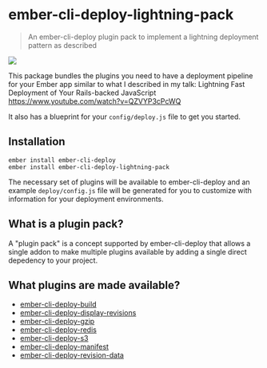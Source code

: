 # ember-cli-deploy-lightning-pack

> An ember-cli-deploy plugin pack to implement a lightning deployment pattern as described

[![](https://ember-cli-deploy.github.io/ember-cli-deploy-version-badges/plugins/ember-cli-deploy-lightning-pack.svg)](http://ember-cli-deploy.github.io/ember-cli-deploy-version-badges/)

This package bundles the plugins you need to have a deployment pipeline for your Ember app similar to what I described in my talk: Lightning Fast Deployment of Your Rails-backed JavaScript https://www.youtube.com/watch?v=QZVYP3cPcWQ

It also has a blueprint for your `config/deploy.js` file to get you started.

## Installation

```
ember install ember-cli-deploy
ember install ember-cli-deploy-lightning-pack
```

The necessary set of plugins will be available to ember-cli-deploy and an example `deploy/config.js` file will be generated for you to customize with information for your deployment environments.

## What is a plugin pack?

A "plugin pack" is a concept supported by ember-cli-deploy that allows a single addon to make multiple plugins available by adding a single direct depedency to your project.

## What plugins are made available?

* [ember-cli-deploy-build](https://github.com/ember-cli-deploy/ember-cli-deploy-build)
* [ember-cli-deploy-display-revisions](https://github.com/ember-cli-deploy/ember-cli-deploy-display-revisions)
* [ember-cli-deploy-gzip](https://github.com/ember-cli-deploy/ember-cli-deploy-gzip)
* [ember-cli-deploy-redis](https://github.com/ember-cli-deploy/ember-cli-deploy-redis)
* [ember-cli-deploy-s3](https://github.com/ember-cli-deploy/ember-cli-deploy-s3)
* [ember-cli-deploy-manifest](https://github.com/ember-cli-deploy/ember-cli-deploy-manifest)
* [ember-cli-deploy-revision-data](https://github.com/ember-cli-deploy/ember-cli-deploy-revision-data)
